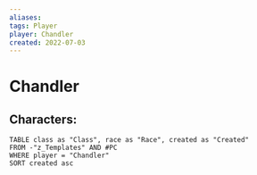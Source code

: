 ```yaml
---
aliases: 
tags: Player
player: Chandler
created: 2022-07-03
---
```

# Chandler

## Characters:
```dataview
TABLE class as "Class", race as "Race", created as "Created" 
FROM -"z_Templates" AND #PC 
WHERE player = "Chandler" 
SORT created asc
```
